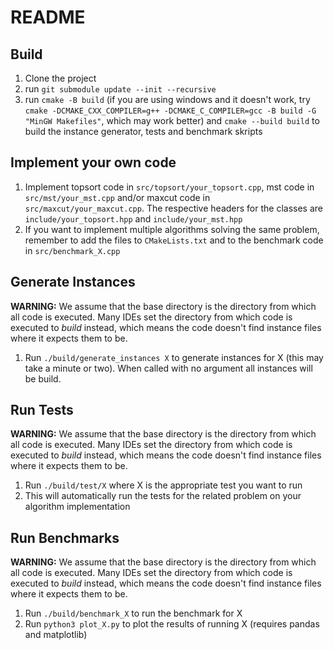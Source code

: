 # README

## Build
1) Clone the project
2) run ```git submodule update --init --recursive```
3) run ```cmake -B build``` (if you are using windows and it doesn't work, try ```cmake -DCMAKE_CXX_COMPILER=g++ -DCMAKE_C_COMPILER=gcc -B build -G "MinGW Makefiles"```, which may work better) and ```cmake --build build``` to build the instance generator, tests and benchmark skripts

## Implement your own code
1) Implement topsort code in ```src/topsort/your_topsort.cpp```, mst code in ```src/mst/your_mst.cpp``` and/or maxcut code in ```src/maxcut/your_maxcut.cpp```. The respective headers for the classes are ```include/your_topsort.hpp``` and ```include/your_mst.hpp```
2) If you want to implement multiple algorithms solving the same problem, remember to add the files to ```CMakeLists.txt``` and to the benchmark code in ```src/benchmark_X.cpp```

## Generate Instances
**WARNING:** We assume that the base directory is the directory from which all code is executed. Many IDEs set the directory from which code is executed to *build* instead, which means the code doesn't find instance files where it expects them to be.
1) Run ```./build/generate_instances X``` to generate instances for X (this may take a minute or two). When called with no argument all instances will be build.

## Run Tests
**WARNING:** We assume that the base directory is the directory from which all code is executed. Many IDEs set the directory from which code is executed to *build* instead, which means the code doesn't find instance files where it expects them to be.
1) Run ```./build/test/X``` where X is the appropriate test you want to run
2) This will automatically run the tests for the related problem on your algorithm implementation

## Run Benchmarks
**WARNING:** We assume that the base directory is the directory from which all code is executed. Many IDEs set the directory from which code is executed to *build* instead, which means the code doesn't find instance files where it expects them to be.
1) Run ```./build/benchmark_X``` to run the benchmark for X
2) Run ```python3 plot_X.py``` to plot the results of running X (requires pandas and matplotlib)
